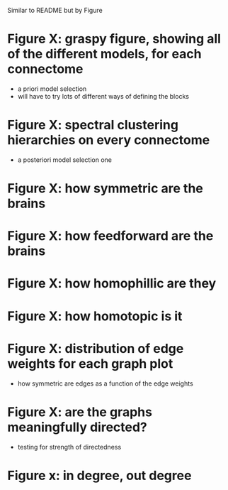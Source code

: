 Similar to README but by Figure

# Figure X: graspy figure, showing all of the different models, for each connectome
- a priori model selection  
- will have to try lots of different ways of defining the blocks 

# Figure X: spectral clustering hierarchies on every connectome 
- a posteriori model selection one

# Figure X: how symmetric are the brains

# Figure X: how feedforward are the brains 

# Figure X: how homophillic are they 

# Figure X: how homotopic is it 

# Figure X: distribution of edge weights for each graph plot
- how symmetric are edges as a function of the edge weights

# Figure X: are the graphs meaningfully directed?
- testing for strength of directedness

# Figure x: in degree, out degree




